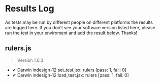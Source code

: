 # Results Log

As tests may be run by different people on different platforms the results are logged here. If you don't see your software version listed here, please run the test in your enviroment and add the result below. Thanks!

## rulers.js

> Version 1.0.0

- ✔ Darwin indesign-12 set_test.jsx: rulers [pass: 1, fail: 0]
- ✔ Darwin indesign-12 load_test.jsx: rulers [pass: 1, fail: 0]

